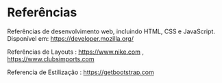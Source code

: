 # Referências

Referências de desenvolvimento web, incluindo HTML, CSS e JavaScript. Disponível em: https://developer.mozilla.org/

Referências de Layouts : https://www.nike.com , https://www.clubsimports.com

Referencia de Estilização : https://getbootstrap.com
